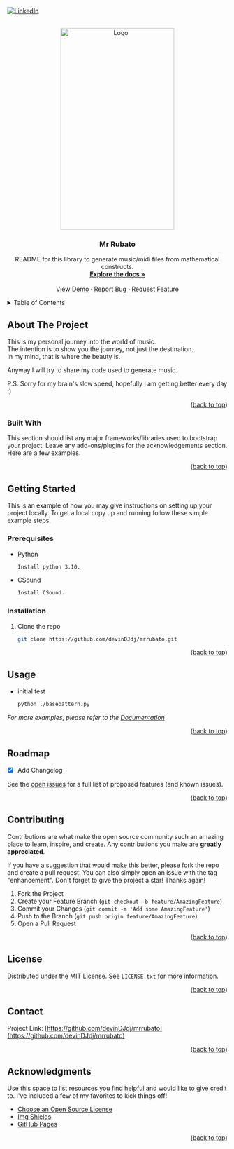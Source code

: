 <!-- Improved compatibility of back to top link: See: https://github.com/othneildrew/Best-README-Template/pull/73 -->
<a name="readme-top"></a>
<!--
*** Thanks for checking out the Best-README-Template. If you have a suggestion
*** that would make this better, please fork the repo and create a pull request
*** or simply open an issue with the tag "enhancement".
*** Don't forget to give the project a star!
*** Thanks again! Now go create something AMAZING! :D
-->



<!-- PROJECT SHIELDS -->
<!--
*** I'm using markdown "reference style" links for readability.
*** Reference links are enclosed in brackets [ ] instead of parentheses ( ).
*** See the bottom of this document for the declaration of the reference variables
*** for contributors-url, forks-url, etc. This is an optional, concise syntax you may use.
*** https://www.markdownguide.org/basic-syntax/#reference-style-links
-->
[![LinkedIn][linkedin-shield]][linkedin-url]



<!-- PROJECT LOGO -->
<br />
<div align="center">
  <a href="https://studio.youtube.com/channel/UC4dK3RpqBq2JpIkRmQn6HOA">
    <img src="mrrubatolarge.jpg" alt="Logo" width="260" height="460">
  </a>

  <h3 align="center">Mr Rubato</h3>

  <p align="center">
    README for this library to generate music/midi files from mathematical constructs.  
    <br />
    <a href="https://github.com/devinDJdj/mrrubato"><strong>Explore the docs »</strong></a>
    <br />
    <br />
    <a href="https://github.com/devinDJdj/mrrubato">View Demo</a>
    ·
    <a href="https://github.com/devinDJdj/mrrubato/issues">Report Bug</a>
    ·
    <a href="https://github.com/devinDJdj/mrrubato/issues">Request Feature</a>
  </p>
</div>



<!-- TABLE OF CONTENTS -->
<details>
  <summary>Table of Contents</summary>
  <ol>
    <li>
      <a href="#about-the-project">About The Project</a>
      <ul>
        <li><a href="#built-with">Built With</a></li>
      </ul>
    </li>
    <li>
      <a href="#getting-started">Getting Started</a>
      <ul>
        <li><a href="#prerequisites">Prerequisites</a></li>
        <li><a href="#installation">Installation</a></li>
      </ul>
    </li>
    <li><a href="#usage">Usage</a></li>
    <li><a href="#roadmap">Roadmap</a></li>
    <li><a href="#contributing">Contributing</a></li>
    <li><a href="#license">License</a></li>
    <li><a href="#contact">Contact</a></li>
    <li><a href="#acknowledgments">Acknowledgments</a></li>
  </ol>
</details>



<!-- ABOUT THE PROJECT -->
## About The Project


This is my personal journey into the world of music.  
The intention is to show you the journey, not just the destination.  
In my mind, that is where the beauty is.  

Anyway I will try to share my code used to generate music.  

P.S. Sorry for my brain's slow speed, hopefully I am getting better every day :)


<p align="right">(<a href="#readme-top">back to top</a>)</p>



### Built With

This section should list any major frameworks/libraries used to bootstrap your project. Leave any add-ons/plugins for the acknowledgements section. Here are a few examples.


<p align="right">(<a href="#readme-top">back to top</a>)</p>



<!-- GETTING STARTED -->
## Getting Started

This is an example of how you may give instructions on setting up your project locally.
To get a local copy up and running follow these simple example steps.

### Prerequisites

* Python
  ```sh
  Install python 3.10.
  ```
* CSound
  ```sh
  Install CSound.
  ```

### Installation

1. Clone the repo
   ```sh
   git clone https://github.com/devinDJdj/mrrubato.git
   ```

<p align="right">(<a href="#readme-top">back to top</a>)</p>



<!-- USAGE EXAMPLES -->
## Usage

* initial test
  ```sh
  python ./basepattern.py
  ```

_For more examples, please refer to the [Documentation](https://csound.com/docs/ctcsound/ctcsound-API.html)_

<p align="right">(<a href="#readme-top">back to top</a>)</p>



<!-- ROADMAP -->
## Roadmap

- [x] Add Changelog

See the [open issues](https://github.com/devinDJdj/mrrubato/issues) for a full list of proposed features (and known issues).

<p align="right">(<a href="#readme-top">back to top</a>)</p>



<!-- CONTRIBUTING -->
## Contributing

Contributions are what make the open source community such an amazing place to learn, inspire, and create. Any contributions you make are **greatly appreciated**.

If you have a suggestion that would make this better, please fork the repo and create a pull request. You can also simply open an issue with the tag "enhancement".
Don't forget to give the project a star! Thanks again!

1. Fork the Project
2. Create your Feature Branch (`git checkout -b feature/AmazingFeature`)
3. Commit your Changes (`git commit -m 'Add some AmazingFeature'`)
4. Push to the Branch (`git push origin feature/AmazingFeature`)
5. Open a Pull Request

<p align="right">(<a href="#readme-top">back to top</a>)</p>



<!-- LICENSE -->
## License

Distributed under the MIT License. See `LICENSE.txt` for more information.

<p align="right">(<a href="#readme-top">back to top</a>)</p>



<!-- CONTACT -->
## Contact

Project Link: [https://github.com/devinDJdj/mrrubato](https://github.com/devinDJdj/mrrubato)

<p align="right">(<a href="#readme-top">back to top</a>)</p>



<!-- ACKNOWLEDGMENTS -->
## Acknowledgments

Use this space to list resources you find helpful and would like to give credit to. I've included a few of my favorites to kick things off!

* [Choose an Open Source License](https://choosealicense.com)
* [Img Shields](https://shields.io)
* [GitHub Pages](https://pages.github.com)

<p align="right">(<a href="#readme-top">back to top</a>)</p>



<!-- MARKDOWN LINKS & IMAGES -->
<!-- https://www.markdownguide.org/basic-syntax/#reference-style-links -->
[linkedin-shield]: https://img.shields.io/badge/-LinkedIn-black.svg?style=for-the-badge&logo=linkedin&colorB=555
[linkedin-url]: https://linkedin.com/in/devinjacobsondj
[product-screenshot]: images/mrrubatolarge.jpg
